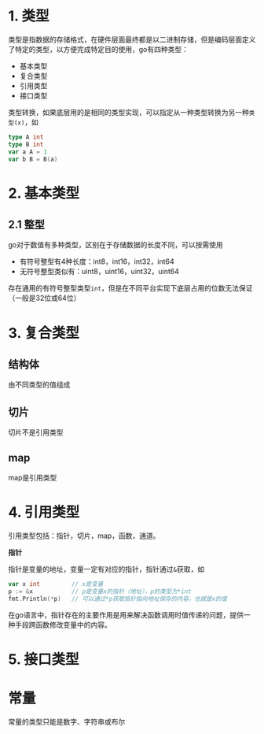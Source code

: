 # 1. 类型

类型是指数据的存储格式，在硬件层面最终都是以二进制存储，但是编码层面定义了特定的类型，以方便完成特定目的使用，go有四种类型：
- 基本类型
- 复合类型
- 引用类型
- 接口类型

类型转换，如果底层用的是相同的类型实现，可以指定从一种类型转换为另一种`类型(x)`，如

```go
type A int
type B int
var a A = 1
var b B = B(a)
```


# 2. 基本类型

## 2.1 整型

go对于数值有多种类型，区别在于存储数据的长度不同，可以按需使用

- 有符号整型有4种长度：int8，int16，int32，int64
- 无符号整型类似有：uint8，uint16，uint32，uint64

存在通用的有符号整型类型`int`，但是在不同平台实现下底层占用的位数无法保证（一般是32位或64位）


# 3. 复合类型

## 结构体
由不同类型的值组成

## 切片
切片不是引用类型
## map
map是引用类型

# 4. 引用类型

引用类型包括：指针，切片，map，函数，通道。

**指针**

指针是变量的地址，变量一定有对应的指针，指针通过`&`获取，如

```go
var x int         // x是变量
p := &x           // p是变量x的指针（地址），p的类型为*int
fmt.Println(*p)   // 可以通过*p获取指针指向地址保存的内容，也就是x的值
```

在go语言中，指针存在的主要作用是用来解决函数调用时值传递的问题，提供一种手段跨函数修改变量中的内容。

# 5. 接口类型


# 常量
常量的类型只能是数字、字符串或布尔

